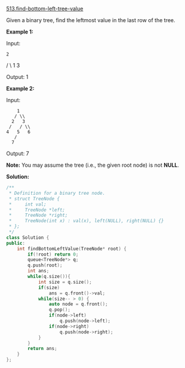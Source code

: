 [513.find-bottom-left-tree-value](https://leetcode.com/problems/find-bottom-left-tree-value/)  

Given a binary tree, find the leftmost value in the last row of the tree.

**Example 1:**  

Input:

    2
   / \\
  1   3

Output:
1

**Example 2:**  

Input:

        1
       / \\
      2   3
     /   / \\
    4   5   6
       /
      7

Output:
7

**Note:** You may assume the tree (i.e., the given root node) is not **NULL**.  



**Solution:**  

```cpp
/**
 * Definition for a binary tree node.
 * struct TreeNode {
 *     int val;
 *     TreeNode *left;
 *     TreeNode *right;
 *     TreeNode(int x) : val(x), left(NULL), right(NULL) {}
 * };
 */
class Solution {
public:
    int findBottomLeftValue(TreeNode* root) {
        if(!root) return 0;
        queue<TreeNode*> q;
        q.push(root);
        int ans;
        while(q.size()){
            int size = q.size();
            if(size)
                ans = q.front()->val;
            while(size-- > 0) {
                auto node = q.front();
                q.pop();
                if(node->left)
                    q.push(node->left);
                if(node->right)
                    q.push(node->right);
            }
        }
        return ans;
    }
};
```
      